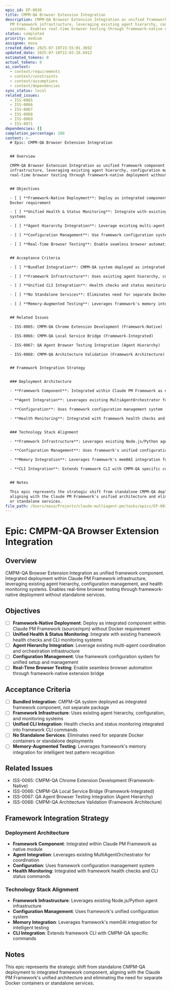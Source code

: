 ```yaml
---
epic_id: EP-0036
title: CMPM-QA Browser Extension Integration
description: CMPM-QA Browser Extension Integration as unified framework component. Integrated deployment within Claude
  PM Framework infrastructure, leveraging existing agent hierarchy, configuration management, and health monitoring
  systems. Enables real-time browser testing through framework-native deployment without standalone services.
status: completed
priority: medium
assignee: masa
created_date: 2025-07-10T15:55:01.369Z
updated_date: 2025-07-10T22:02:26.691Z
estimated_tokens: 0
actual_tokens: 0
ai_context:
  - context/requirements
  - context/constraints
  - context/assumptions
  - context/dependencies
sync_status: local
related_issues:
  - ISS-0065
  - ISS-0066
  - ISS-0067
  - ISS-0068
  - ISS-0069
  - ISS-0071
dependencies: []
completion_percentage: 100
content: >-
  # Epic: CMPM-QA Browser Extension Integration


  ## Overview

  CMPM-QA Browser Extension Integration as unified framework component. Integrated deployment within Claude PM Framework
  infrastructure, leveraging existing agent hierarchy, configuration management, and health monitoring systems. Enables
  real-time browser testing through framework-native deployment without standalone services.


  ## Objectives

  - [ ] **Framework-Native Deployment**: Deploy as integrated component within Claude PM Framework (source/npm) without
  Docker requirement

  - [ ] **Unified Health & Status Monitoring**: Integrate with existing framework health checks and CLI monitoring
  systems

  - [ ] **Agent Hierarchy Integration**: Leverage existing multi-agent coordination and orchestration infrastructure

  - [ ] **Configuration Management**: Use framework configuration system for unified setup and management

  - [ ] **Real-Time Browser Testing**: Enable seamless browser automation through framework-native extension bridge


  ## Acceptance Criteria

  - [ ] **Bundled Integration**: CMPM-QA system deployed as integrated framework component, not separate package

  - [ ] **Framework Infrastructure**: Uses existing agent hierarchy, configuration, and monitoring systems

  - [ ] **Unified CLI Integration**: Health checks and status monitoring integrated into framework CLI commands

  - [ ] **No Standalone Services**: Eliminates need for separate Docker containers or standalone deployments

  - [ ] **Memory-Augmented Testing**: Leverages framework's memory integration for intelligent test pattern recognition


  ## Related Issues

  - ISS-0065: CMPM-QA Chrome Extension Development (Framework-Native)

  - ISS-0066: CMPM-QA Local Service Bridge (Framework-Integrated)

  - ISS-0067: QA Agent Browser Testing Integration (Agent Hierarchy)

  - ISS-0068: CMPM-QA Architecture Validation (Framework Architecture)


  ## Framework Integration Strategy


  ### Deployment Architecture

  - **Framework Component**: Integrated within Claude PM Framework as native module

  - **Agent Integration**: Leverages existing MultiAgentOrchestrator for coordination

  - **Configuration**: Uses framework configuration management system

  - **Health Monitoring**: Integrated with framework health checks and CLI status commands


  ### Technology Stack Alignment

  - **Framework Infrastructure**: Leverages existing Node.js/Python agent infrastructure

  - **Configuration Management**: Uses framework's unified configuration system

  - **Memory Integration**: Leverages framework's mem0AI integration for intelligent testing

  - **CLI Integration**: Extends framework CLI with CMPM-QA specific commands


  ## Notes

  This epic represents the strategic shift from standalone CMPM-QA deployment to integrated framework component,
  aligning with the Claude PM Framework's unified architecture and eliminating the need for separate Docker containers
  or standalone services.
file_path: /Users/masa/Projects/claude-multiagent-pm/tasks/epics/EP-0036-cmpm-qa-browser-extension-integration.md
---
```


# Epic: CMPM-QA Browser Extension Integration

## Overview
CMPM-QA Browser Extension Integration as unified framework component. Integrated deployment within Claude PM Framework infrastructure, leveraging existing agent hierarchy, configuration management, and health monitoring systems. Enables real-time browser testing through framework-native deployment without standalone services.

## Objectives
- [ ] **Framework-Native Deployment**: Deploy as integrated component within Claude PM Framework (source/npm) without Docker requirement
- [ ] **Unified Health & Status Monitoring**: Integrate with existing framework health checks and CLI monitoring systems
- [ ] **Agent Hierarchy Integration**: Leverage existing multi-agent coordination and orchestration infrastructure
- [ ] **Configuration Management**: Use framework configuration system for unified setup and management
- [ ] **Real-Time Browser Testing**: Enable seamless browser automation through framework-native extension bridge

## Acceptance Criteria
- [ ] **Bundled Integration**: CMPM-QA system deployed as integrated framework component, not separate package
- [ ] **Framework Infrastructure**: Uses existing agent hierarchy, configuration, and monitoring systems
- [ ] **Unified CLI Integration**: Health checks and status monitoring integrated into framework CLI commands
- [ ] **No Standalone Services**: Eliminates need for separate Docker containers or standalone deployments
- [ ] **Memory-Augmented Testing**: Leverages framework's memory integration for intelligent test pattern recognition

## Related Issues
- ISS-0065: CMPM-QA Chrome Extension Development (Framework-Native)
- ISS-0066: CMPM-QA Local Service Bridge (Framework-Integrated)
- ISS-0067: QA Agent Browser Testing Integration (Agent Hierarchy)
- ISS-0068: CMPM-QA Architecture Validation (Framework Architecture)

## Framework Integration Strategy

### Deployment Architecture
- **Framework Component**: Integrated within Claude PM Framework as native module
- **Agent Integration**: Leverages existing MultiAgentOrchestrator for coordination
- **Configuration**: Uses framework configuration management system
- **Health Monitoring**: Integrated with framework health checks and CLI status commands

### Technology Stack Alignment
- **Framework Infrastructure**: Leverages existing Node.js/Python agent infrastructure
- **Configuration Management**: Uses framework's unified configuration system
- **Memory Integration**: Leverages framework's mem0AI integration for intelligent testing
- **CLI Integration**: Extends framework CLI with CMPM-QA specific commands

## Notes
This epic represents the strategic shift from standalone CMPM-QA deployment to integrated framework component, aligning with the Claude PM Framework's unified architecture and eliminating the need for separate Docker containers or standalone services.
